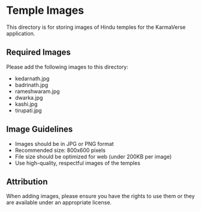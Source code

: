 # Temple Images

This directory is for storing images of Hindu temples for the KarmaVerse application.

## Required Images

Please add the following images to this directory:
- kedarnath.jpg
- badrinath.jpg
- rameshwaram.jpg
- dwarka.jpg
- kashi.jpg
- tirupati.jpg

## Image Guidelines

- Images should be in JPG or PNG format
- Recommended size: 800x600 pixels
- File size should be optimized for web (under 200KB per image)
- Use high-quality, respectful images of the temples

## Attribution

When adding images, please ensure you have the rights to use them or they are available under an appropriate license.